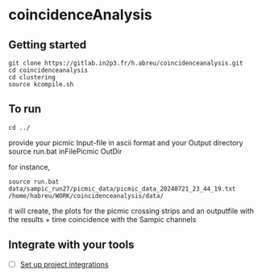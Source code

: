 # coincidenceAnalysis



## Getting started

```
git clone https://gitlab.in2p3.fr/h.abreu/coincidenceanalysis.git
cd coincidenceanalysis
cd clustering
source kcompile.sh
```



## To run
```
cd ../
```
provide your picmic Input-file in ascii format and your Output directory 
source run.bat inFilePicmic OutDir

for instance,
``` 
source run.bat data/sampic_run27/picmic_data/picmic_data_20240721_23_44_19.txt /home/habreu/WORK/coincidenceanalysis/data/
```
it will create, the plots for the picmic crossing strips and an outputfile with the results + time coincidence with the Sampic channels

## Integrate with your tools

- [ ] [Set up project integrations](https://gitlab.in2p3.fr/h.abreu/coincidenceanalysis/-/settings/integrations)
